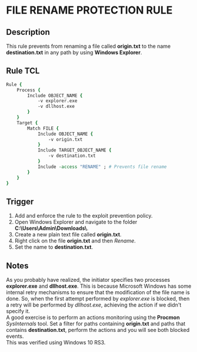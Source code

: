 # FILE RENAME PROTECTION RULE

## Description
This rule prevents from renaming a file called **origin.txt** to the name **destination.txt** in any path by using **Windows Explorer**.

## Rule TCL
```tcl
Rule {
    Process {
        Include OBJECT_NAME {
            -v explorer.exe
            -v dllhost.exe
        }
    }
    Target {
        Match FILE {
            Include OBJECT_NAME {
                -v origin.txt
            }
            Include TARGET_OBJECT_NAME {
                -v destination.txt
            }
            Include -access "RENAME" ; # Prevents file rename
        }
    }
}
```

## Trigger
1. Add and enforce the rule to the exploit prevention policy.
2. Open Windows Explorer and navigate to the folder **C:\\Users\\Admin\\Downloads\\**.
3. Create a new plain text file called **origin.txt**.
4. Right click on the file **origin.txt** and then *Rename*.
5. Set the name to **destination.txt**.

## Notes
As you probably have realized, the initiator specifies two processes **explorer.exe** and **dllhost.exe**. This is because Microsoft Windows has some internal retry mechanisms to ensure that the modification of the file name is done. So, when the first attempt performed by *explorer.exe* is blocked, then a retry will be performed by *dllhost.exe*, achieving the action if we didn't specify it.<br>
A good exercise is to perform an actions monitoring using the **Procmon** *SysInternals* tool. Set a filter for paths containing **origin.txt** and paths that contains **destination.txt**, perform the actions and you will see both blocked events.<br>
This was verified using Windows 10 RS3.<br><br>